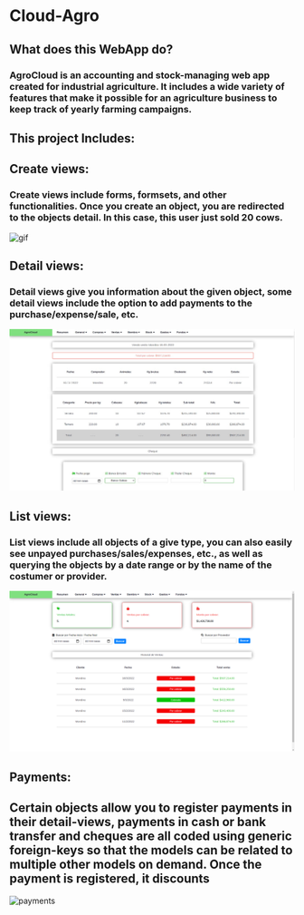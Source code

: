 # Cloud-Agro
## What does this WebApp do?
### AgroCloud is an accounting and stock-managing web app created for industrial agriculture. It includes a wide variety of features that make it possible for an agriculture business to keep track of yearly farming campaigns. 

## This project Includes:

## Create views:
### Create views include forms, formsets, and other functionalities. Once you create an object, you are redirected to the objects detail. In this case, this user just sold 20 cows.
![gif](create_sale.gif)

## Detail views:
### Detail views give you information about the given object, some detail views include the option to add payments to the purchase/expense/sale, etc.
![detail_view](detail_view.jpeg)

## List views:
### List views include all objects of a give type, you can also easily see unpayed purchases/sales/expenses, etc., as well as querying the objects by a date range or by the name of the costumer or provider.
![list_view](list_view.png)

## Payments:
## Certain objects allow you to register payments in their detail-views, payments in cash or bank transfer and cheques are all coded using generic foreign-keys so that the models can be related to multiple other models on demand. Once the payment is registered, it discounts 
![payments](payments.gif)



